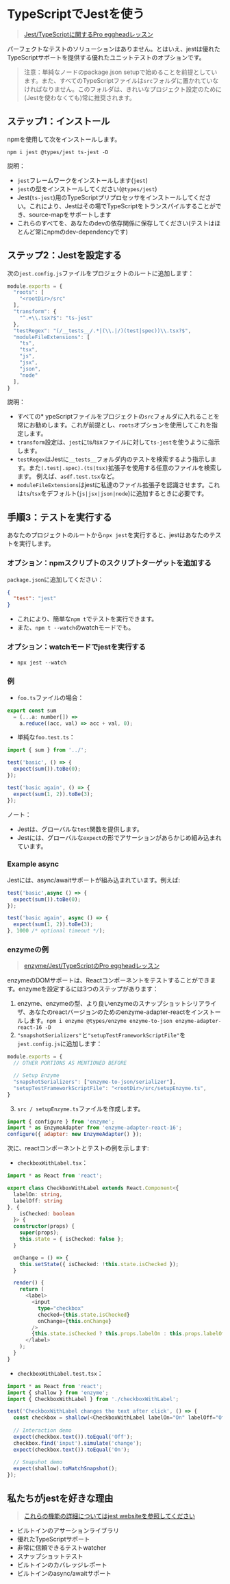 # TypeScriptでJestを使う

> [Jest/TypeScriptに関するPro eggheadレッスン](https://egghead.io/lessons/typescript-getting-started-with-jest-using-typescript)

パーフェクトなテストのソリューションはありません。とはいえ、jestは優れたTypeScriptサポートを提供する優れたユニットテストのオプションです。

> 注意：単純なノードのpackage.json setupで始めることを前提としています。また、すべてのTypeScriptファイルは`src`フォルダに置かれていなければなりません。このフォルダは、きれいなプロジェクト設定のために(Jestを使わなくても)常に推奨されます。

## ステップ1：インストール

npmを使用して次をインストールします。

```shell
npm i jest @types/jest ts-jest -D
```

説明：

* `jest`フレームワークをインストールします(`jest`)
* `jest`の型をインストールしてください(`@types/jest`)
* Jest(`ts-jest`)用のTypeScriptプリプロセッサをインストールしてください。これにより、Jestはその場でTypeScriptをトランスパイルすることができ、source-mapをサポートします
* これらのすべてを、あなたのdevの依存関係に保存してください(テストはほとんど常にnpmのdev-dependencyです)

## ステップ2：Jestを設定する

次の`jest.config.js`ファイルをプロジェクトのルートに追加します：

```js
module.exports = {
  "roots": [
    "<rootDir>/src"
  ],
  "transform": {
    "^.+\\.tsx?$": "ts-jest"
  },
  "testRegex": "(/__tests__/.*|(\\.|/)(test|spec))\\.tsx?$",
  "moduleFileExtensions": [
    "ts",
    "tsx",
    "js",
    "jsx",
    "json",
    "node"
  ],
}
```

説明：

* すべての* ypeScriptファイルをプロジェクトの`src`フォルダに入れることを常にお勧めします。これが前提とし、`roots`オプションを使用してこれを指定します。
* `transform`設定は、`jest`にts/tsxファイルに対して`ts-jest`を使うように指示します。
* `testRegex`はJestに`__tests__`フォルダ内のテストを検索するよう指示します。また`(.test|.spec).(ts|tsx)`拡張子を使用する任意のファイルを検索します。 例えば、`asdf.test.tsx`など。
* `moduleFileExtensions`はjestに私達のファイル拡張子を認識させます。これは`ts`/`tsx`をデフォルト(`js|jsx|json|node`)に追加するときに必要です。

## 手順3：テストを実行する

あなたのプロジェクトのルートから`npx jest`を実行すると、jestはあなたのテストを実行します。

### オプション：npmスクリプトのスクリプトターゲットを追加する

`package.json`に追加してください：

```json
{
  "test": "jest"
}
```

* これにより、簡単な`npm t`でテストを実行できます。
* また、`npm t --watch`のwatchモードでも。

### オプション：watchモードでjestを実行する

* `npx jest --watch`

### 例

* `foo.ts`ファイルの場合：

```js
export const sum
  = (...a: number[]) =>
    a.reduce((acc, val) => acc + val, 0);
```

* 単純な`foo.test.ts`：

```js
import { sum } from '../';

test('basic', () => {
  expect(sum()).toBe(0);
});

test('basic again', () => {
  expect(sum(1, 2)).toBe(3);
});
```

ノート：

* Jestは、グローバルな`test`関数を提供します。
* Jestには、グローバルな`expect`の形でアサーションがあらかじめ組み込まれています。

### Example async

Jestには、async/awaitサポートが組み込まれています。例えば:

```js
test('basic',async () => {
  expect(sum()).toBe(0);
});

test('basic again', async () => {
  expect(sum(1, 2)).toBe(3);
}, 1000 /* optional timeout */);
```

### enzymeの例

> [enzyme/Jest/TypeScriptのPro eggheadレッスン](https://egghead.io/lessons/react-test-react-components-and-dom-using-enzyme)

enzymeのDOMサポートは、Reactコンポーネントをテストすることができます。enzymeを設定するには3つのステップがあります：

1. enzyme、enzymeの型、より良いenzymeのスナップショットシリアライザ、あなたのreactバージョンのためのenzyme-adapter-reactをインストールします。`npm i enzyme @types/enzyme enzyme-to-json enzyme-adapter-react-16 -D`
2. `"snapshotSerializers"`と`"setupTestFrameworkScriptFile"`を`jest.config.js`に追加します：

```js
module.exports = {
  // OTHER PORTIONS AS MENTIONED BEFORE

  // Setup Enzyme
  "snapshotSerializers": ["enzyme-to-json/serializer"],
  "setupTestFrameworkScriptFile": "<rootDir>/src/setupEnzyme.ts",
}
```

3. `src / setupEnzyme.ts`ファイルを作成します。

```js
import { configure } from 'enzyme';
import * as EnzymeAdapter from 'enzyme-adapter-react-16';
configure({ adapter: new EnzymeAdapter() });
```

次に、reactコンポーネントとテストの例を示します:

* `checkboxWithLabel.tsx`：

```ts
import * as React from 'react';

export class CheckboxWithLabel extends React.Component<{
  labelOn: string,
  labelOff: string
}, {
    isChecked: boolean
  }> {
  constructor(props) {
    super(props);
    this.state = { isChecked: false };
  }

  onChange = () => {
    this.setState({ isChecked: !this.state.isChecked });
  }

  render() {
    return (
      <label>
        <input
          type="checkbox"
          checked={this.state.isChecked}
          onChange={this.onChange}
        />
        {this.state.isChecked ? this.props.labelOn : this.props.labelOff}
      </label>
    );
  }
}

```

* `checkboxWithLabel.test.tsx`：

```ts
import * as React from 'react';
import { shallow } from 'enzyme';
import { CheckboxWithLabel } from './checkboxWithLabel';

test('CheckboxWithLabel changes the text after click', () => {
  const checkbox = shallow(<CheckboxWithLabel labelOn="On" labelOff="Off" />);
  
  // Interaction demo
  expect(checkbox.text()).toEqual('Off');
  checkbox.find('input').simulate('change');
  expect(checkbox.text()).toEqual('On');
  
  // Snapshot demo
  expect(shallow).toMatchSnapshot();
});
```

## 私たちがjestを好きな理由

> [これらの機能の詳細についてはjest websiteを参照してください](http://facebook.github.io/jest/)

* ビルトインのアサーションライブラリ
* 優れたTypeScriptサポート
* 非常に信頼できるテストwatcher
* スナップショットテスト
* ビルトインのカバレッジレポート
* ビルトインのasync/awaitサポート
